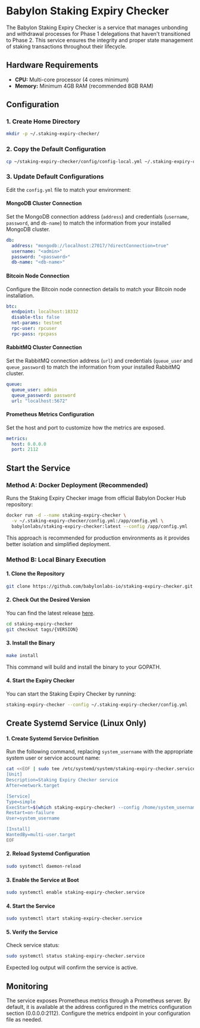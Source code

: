 # Babylon Staking Expiry Checker

The Babylon Staking Expiry Checker is a service that manages unbonding and
withdrawal processes for Phase 1 delegations that haven't transitioned to Phase
2. This service ensures the integrity and proper state management of staking
transactions throughout their lifecycle.

## Hardware Requirements

- **CPU:** Multi-core processor (4 cores minimum)
- **Memory:** Minimum 4GB RAM (recommended 8GB RAM)

## Configuration

### 1. Create Home Directory
```bash
mkdir -p ~/.staking-expiry-checker/
```

### 2. Copy the Default Configuration
```bash
cp ~/staking-expiry-checker/config/config-local.yml ~/.staking-expiry-checker/config.yml
```

### 3. Update Default Configurations

Edit the `config.yml` file to match your environment:

#### MongoDB Cluster Connection
Set the MongoDB connection address (`address`) and credentials (`username`,
`password`, and `db-name`) to match the information from your installed MongoDB
cluster.

```yaml
db:
  address: "mongodb://localhost:27017/?directConnection=true"
  username: "<admin>"
  password: "<password>"
  db-name: "<db-name>"
```

#### Bitcoin Node Connection
Configure the Bitcoin node connection details to match your Bitcoin node
installation.

```yaml
btc:
  endpoint: localhost:18332
  disable-tls: false
  net-params: testnet
  rpc-user: rpcuser
  rpc-pass: rpcpass
```

#### RabbitMQ Cluster Connection
Set the RabbitMQ connection address (`url`) and credentials (`queue_user` and
`queue_password`) to match the information from your installed RabbitMQ cluster.

```yaml
queue:
  queue_user: admin
  queue_password: password
  url: "localhost:5672"
```

#### Prometheus Metrics Configuration
Set the host and port to customize how the metrics are exposed.

```yaml
metrics:
  host: 0.0.0.0
  port: 2112
```

## Start the Service

### Method A: Docker Deployment (Recommended)

Runs the Staking Expiry Checker image from official Babylon Docker Hub
repository:

```bash
docker run -d --name staking-expiry-checker \
  -v ~/.staking-expiry-checker/config.yml:/app/config.yml \
  babylonlabs/staking-expiry-checker:latest --config /app/config.yml
```

This approach is recommended for production environments as it provides better
isolation and simplified deployment.

### Method B: Local Binary Execution

#### 1. Clone the Repository
```bash
git clone https://github.com/babylonlabs-io/staking-expiry-checker.git
```

#### 2. Check Out the Desired Version
You can find the latest release
[here](https://github.com/babylonlabs-io/staking-expiry-checker/releases).

```bash
cd staking-expiry-checker
git checkout tags/{VERSION}
```

#### 3. Install the Binary
```bash
make install
```
This command will build and install the binary to your GOPATH.

#### 4. Start the Expiry Checker
You can start the Staking Expiry Checker by running:

```bash
staking-expiry-checker --config ~/.staking-expiry-checker/config.yml
```

## Create Systemd Service (Linux Only)

#### 1. Create Systemd Service Definition
Run the following command, replacing `system_username` with the appropriate
system user or service account name:

```bash
cat <<EOF | sudo tee /etc/systemd/system/staking-expiry-checker.service
[Unit]
Description=Staking Expiry Checker service
After=network.target

[Service]
Type=simple
ExecStart=$(which staking-expiry-checker) --config /home/system_username/.staking-expiry-checker/config.yml
Restart=on-failure
User=system_username

[Install]
WantedBy=multi-user.target
EOF
```

#### 2. Reload Systemd Configuration
```bash
sudo systemctl daemon-reload
```

#### 3. Enable the Service at Boot
```bash
sudo systemctl enable staking-expiry-checker.service
```

#### 4. Start the Service
```bash
sudo systemctl start staking-expiry-checker.service
```

#### 5. Verify the Service
Check service status:
```bash
sudo systemctl status staking-expiry-checker.service
```

Expected log output will confirm the service is active.

## Monitoring

The service exposes Prometheus metrics through a Prometheus server. By default,
it is available at the address configured in the metrics configuration section
(0.0.0.0:2112). Configure the metrics endpoint in your configuration file as
needed.